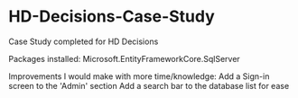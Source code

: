 # HD-Decisions-Case-Study
Case Study completed for HD Decisions


Packages installed: Microsoft.EntityFrameworkCore.SqlServer


Improvements I would make with more time/knowledge:
Add a Sign-in screen to the 'Admin' section
Add a search bar to the database list for ease


